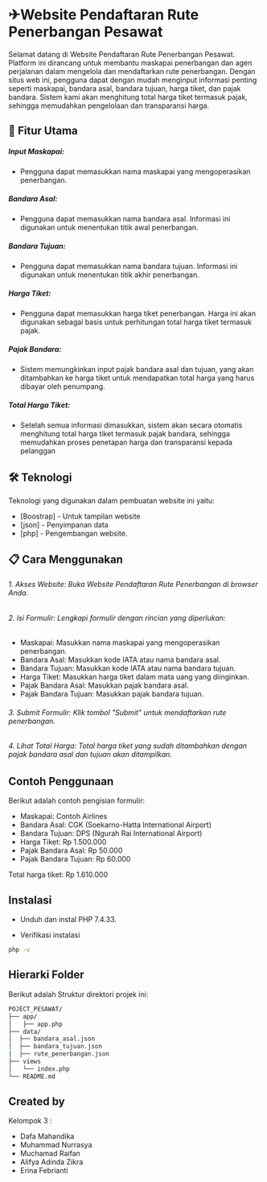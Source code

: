 #  ✈Website Pendaftaran Rute Penerbangan Pesawat
Selamat datang di Website Pendaftaran Rute Penerbangan Pesawat. Platform ini dirancang untuk membantu maskapai penerbangan dan agen perjalanan dalam mengelola dan mendaftarkan rute penerbangan. Dengan situs web ini, pengguna dapat dengan mudah menginput informasi penting seperti maskapai, bandara asal, bandara tujuan, harga tiket, dan pajak bandara. Sistem kami akan menghitung total harga tiket termasuk pajak, sehingga memudahkan pengelolaan dan transparansi harga.
## 🌟 Fitur Utama

##### Input Maskapai:  
- Pengguna dapat memasukkan nama maskapai yang mengoperasikan penerbangan.
##### Bandara Asal:  
- Pengguna dapat memasukkan nama bandara asal. Informasi ini digunakan untuk menentukan titik awal penerbangan.
##### Bandara Tujuan:  
- Pengguna dapat memasukkan nama bandara tujuan. Informasi ini digunakan untuk menentukan titik akhir penerbangan.
##### Harga Tiket:  
- Pengguna dapat memasukkan harga tiket penerbangan. Harga ini akan digunakan sebagai basis untuk perhitungan total harga tiket termasuk pajak.
##### Pajak Bandara:  
- Sistem memungkinkan input pajak bandara asal dan tujuan, yang akan ditambahkan ke harga tiket untuk mendapatkan total harga yang harus dibayar oleh penumpang.
##### Total Harga Tiket:  
- Setelah semua informasi dimasukkan, sistem akan secara otomatis menghitung total harga tiket termasuk pajak bandara, sehingga memudahkan proses penetapan harga dan transparansi kepada pelanggan


## 🛠️ Teknologi

Teknologi yang digunakan dalam pembuatan website ini yaitu:

- [Boostrap] - Untuk tampilan website
- [json] - Penyimpanan data 
- [php] - Pengembangan website.


## 📋 Cara Menggunakan
###### 1. Akses Website: Buka Website Pendaftaran Rute Penerbangan di browser Anda.
###### 2.  Isi Formulir: Lengkapi formulir dengan rincian yang diperlukan:
- Maskapai: Masukkan nama maskapai yang mengoperasikan penerbangan.
- Bandara Asal: Masukkan kode IATA atau nama bandara asal.
- Bandara Tujuan: Masukkan kode IATA atau nama bandara tujuan.
- Harga Tiket: Masukkan harga tiket dalam mata uang yang diinginkan.
- Pajak Bandara Asal: Masukkan pajak bandara asal.
 - Pajak Bandara Tujuan: Masukkan pajak bandara tujuan.
###### 3.  Submit Formulir: Klik tombol "Submit" untuk mendaftarkan rute penerbangan.
###### 4. Lihat Total Harga: Total harga tiket yang sudah ditambahkan dengan pajak bandara asal dan tujuan akan ditampilkan.

## Contoh Penggunaan

Berikut adalah contoh pengisian formulir:

- Maskapai: Contoh Airlines
- Bandara Asal: CGK (Soekarno-Hatta International Airport)
- Bandara Tujuan: DPS (Ngurah Rai International Airport)
- Harga Tiket: Rp 1.500.000
- Pajak Bandara Asal: Rp 50.000
- Pajak Bandara Tujuan: Rp 60.000

Total harga tiket: Rp 1.610.000

## Instalasi 
- Unduh dan instal PHP 7.4.33.

- Verifikasi instalasi

```sh
php -v
```

## Hierarki Folder 
Berikut adalah Struktur direktori projek ini: 
```sh
POJECT_PESAWAT/
├── app/
│   ├── app.php
├── data/
|  ├── bandara_asal.json
│  ├── bandara_tujuan.json
|  ├── rute_penerbangan.json
├── views
│   └── index.php
└── README.md

```

## Created by 
Kelompok 3 :
- Dafa Mahandika
- Muhammad Nurrasya
- Muchamad Raifan
- Alifya Adinda Zikra
- Erina Febrianti